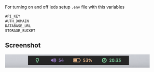 For turning on and off leds setup `.env` file with this variables

```
API_KEY
AUTH_DOMAIN
DATABASE_URL
STORAGE_BUCKET
```

## Screenshot
![Screenshot](https://raw.githubusercontent.com/Krol22/yadf/master/screenshots/status-bar.png)
